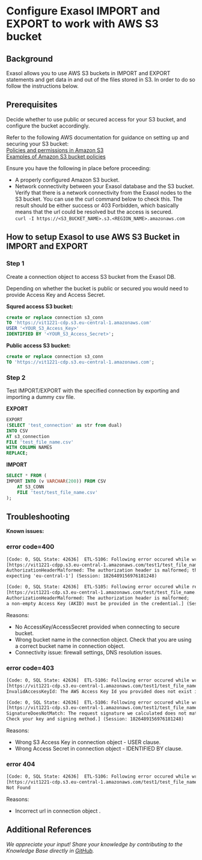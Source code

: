 # Configure Exasol IMPORT and EXPORT to work with AWS S3 bucket

## Background

Exasol allows you to use AWS S3 buckets in IMPORT and EXPORT statements and get data in and out of the files stored in S3. In order to do so follow the instructions below.

## Prerequisites

Decide whether to use public or secured access for your S3 bucket, and configure the bucket accordingly.

Refer to the following AWS documentation for guidance on setting up and securing your S3 bucket:  
[Policies and permissions in Amazon S3](https://docs.aws.amazon.com/AmazonS3/latest/userguide/access-policy-language-overview.html)  
[Examples of Amazon S3 bucket policies](https://docs.aws.amazon.com/AmazonS3/latest/userguide/example-bucket-policies.html)

Ensure you have the following in place before proceeding:

* A properly configured Amazon S3 bucket.
* Network connectivity between your Exasol database and the S3 bucket. Verify that there is a network connectivity from the Exasol nodes to the S3 bucket. You can use the curl command below to check this. The result should be either success or 403 Forbidden, which basically means that the url could be resolved but the access is secured.  
`curl -I https://<S3_BUCKET_NAME>.s3.<REGION_NAME>.amazonaws.com`

## How to setup Exasol to use AWS S3 Bucket in IMPORT and EXPORT

### Step 1

Create a connection object to access S3 bucket from the Exasol DB.

Depending on whether the bucket is public or secured you would need to provide Access Key and Access Secret.

**Squred access S3 bucket:**

```sql
create or replace connection s3_conn
TO 'https://vit1221-cdp.s3.eu-central-1.amazonaws.com'
USER '<YOUR_S3_Access_Key>' 
IDENTIFIED BY '<YOUR_S3_Access_Secret>';
```

**Public access S3 bucket:**

```sql
create or replace connection s3_conn
TO 'https://vit1221-cdp.s3.eu-central-1.amazonaws.com';
```

### Step 2

Test IMPORT/EXPORT with the specified connection by exporting and importing a dummy csv file.

**EXPORT**

```sql
EXPORT 
(SELECT 'test_connection' as str from dual) 
INTO CSV
AT s3_connection  
FILE 'test_file_name.csv'
WITH COLUMN NAMES
REPLACE;
```

**IMPORT**

```sql
SELECT * FROM (
IMPORT INTO (v VARCHAR(200)) FROM CSV
    AT S3_CONN
    FILE 'test/test_file_name.csv'
);
```

## Troubleshooting

**Known issues:**

### error code=400

```txt
[Code: 0, SQL State: 42636]  ETL-5106: Following error occured while writing data to external connection 
[https://vit1221-cdpp.s3.eu-central-1.amazonaws.com/test1/test_file_name.csv?uploads= failed with error code=400 after 0 bytes. 
AuthorizationHeaderMalformed: The authorization header is malformed; the region 'us-east-1' is wrong; 
expecting 'eu-central-1'] (Session: 1826489156976181248)
```

```txt
[Code: 0, SQL State: 42636]  ETL-5105: Following error occured while reading data from external connection
[https://vit1221-cdp.s3.eu-central-1.amazonaws.com/test/test_file_name.csv failed with error code=400 after 350 bytes.
AuthorizationHeaderMalformed: The authorization header is malformed;
a non-empty Access Key (AKID) must be provided in the credential.] (Session: 1829018413790265344)
```
Reasons:
* No AccessKey/AccessSecret provided when connecting to secure bucket.
* Wrong bucket name in the connection object. Check that you are using a correct bucket name in connection object.
* Connectivity issue: firewall settings, DNS resolution issues. 

### error code=403

```txt
[Code: 0, SQL State: 42636]  ETL-5106: Following error occured while writing data to external connection 
[https://vit1221-cdp.s3.eu-central-1.amazonaws.com/test1/test_file_name.csv?uploads= failed with error code=403 after 0 bytes. 
InvalidAccessKeyId: The AWS Access Key Id you provided does not exist in our records.] (Session: 1826489156976181248)

[Code: 0, SQL State: 42636]  ETL-5106: Following error occured while writing data to external connection 
[https://vit1221-cdp.s3.eu-central-1.amazonaws.com/test1/test_file_name.csv?uploads= failed with error code=403 after 0 bytes. 
SignatureDoesNotMatch: The request signature we calculated does not match the signature you provided. 
Check your key and signing method.] (Session: 1826489156976181248)
```

Reasons:
* Wrong S3 Access Key in connection object - USER clause.
* Wrong Access Secret in connection object - IDENTIFIED BY clause.

### error 404

```txt
[Code: 0, SQL State: 42636]  ETL-5106: Following error occured while writing data to external connection 
[https://vit1221-cdp.s3.eu-central-1.amazonaws.com/test1/test_file_name.csv?uploads= failed with error code=404 after 0 bytes.
Not Found
```
Reasons:
*  Incorrect url in connection object .

## Additional References

*We appreciate your input! Share your knowledge by contributing to the Knowledge Base directly in [GitHub](https://github.com/exasol/public-knowledgebase).*

